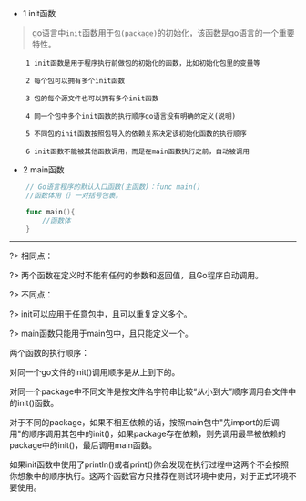 * 1 init函数

> go语言中`init`函数用于`包(package)`的初始化，该函数是go语言的一个重要特性。

```text
    1 init函数是用于程序执行前做包的初始化的函数，比如初始化包里的变量等

    2 每个包可以拥有多个init函数

    3 包的每个源文件也可以拥有多个init函数

    4 同一个包中多个init函数的执行顺序go语言没有明确的定义(说明)

    5 不同包的init函数按照包导入的依赖关系决定该初始化函数的执行顺序

    6 init函数不能被其他函数调用，而是在main函数执行之前，自动被调用
```

* 2 main函数

```go
    // Go语言程序的默认入口函数(主函数)：func main()
    //函数体用｛｝一对括号包裹。

    func main(){
        //函数体
    }
```

---

?> 相同点：

?>        两个函数在定义时不能有任何的参数和返回值，且Go程序自动调用。

?>    不同点：

?>        init可以应用于任意包中，且可以重复定义多个。

?>        main函数只能用于main包中，且只能定义一个。


两个函数的执行顺序：

对同一个go文件的init()调用顺序是从上到下的。

对同一个package中不同文件是按文件名字符串比较“从小到大”顺序调用各文件中的init()函数。

对于不同的package，如果不相互依赖的话，按照main包中"先import的后调用"的顺序调用其包中的init()，如果package存在依赖，则先调用最早被依赖的package中的init()，最后调用main函数。

如果init函数中使用了println()或者print()你会发现在执行过程中这两个不会按照你想象中的顺序执行。这两个函数官方只推荐在测试环境中使用，对于正式环境不要使用。